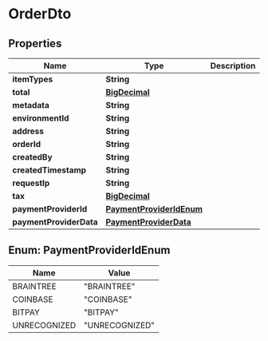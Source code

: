 

# OrderDto

## Properties

Name | Type | Description | Notes
------------ | ------------- | ------------- | -------------
**itemTypes** | **String** |  |  [optional]
**total** | [**BigDecimal**](BigDecimal.md) |  |  [optional]
**metadata** | **String** |  |  [optional]
**environmentId** | **String** |  |  [optional]
**address** | **String** |  |  [optional]
**orderId** | **String** |  |  [optional]
**createdBy** | **String** |  |  [optional]
**createdTimestamp** | **String** |  |  [optional]
**requestIp** | **String** |  |  [optional]
**tax** | [**BigDecimal**](BigDecimal.md) |  |  [optional]
**paymentProviderId** | [**PaymentProviderIdEnum**](#PaymentProviderIdEnum) |  |  [optional]
**paymentProviderData** | [**PaymentProviderData**](PaymentProviderData.md) |  |  [optional]



## Enum: PaymentProviderIdEnum

Name | Value
---- | -----
BRAINTREE | &quot;BRAINTREE&quot;
COINBASE | &quot;COINBASE&quot;
BITPAY | &quot;BITPAY&quot;
UNRECOGNIZED | &quot;UNRECOGNIZED&quot;



